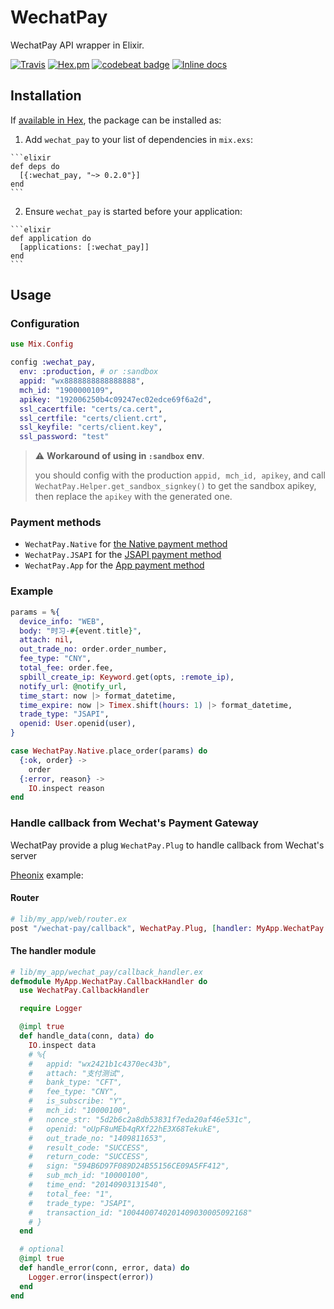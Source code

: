 # WechatPay

WechatPay API wrapper in Elixir.

[![Travis](https://img.shields.io/travis/linjunpop/wechat_pay.svg)](https://travis-ci.org/linjunpop/wechat_pay)
[![Hex.pm](https://img.shields.io/hexpm/v/wechat_pay.svg)](https://hex.pm/packages/wechat_pay)
[![codebeat badge](https://codebeat.co/badges/35908fb7-9d5b-4622-b75b-93b69aea416b)](https://codebeat.co/projects/github-com-linjunpop-wechat_pay-master)
[![Inline docs](http://inch-ci.org/github/linjunpop/wechat_pay.svg)](http://inch-ci.org/github/linjunpop/wechat_pay)

## Installation

If [available in Hex](https://hex.pm/docs/publish), the package can be installed as:

  1. Add `wechat_pay` to your list of dependencies in `mix.exs`:

    ```elixir
    def deps do
      [{:wechat_pay, "~> 0.2.0"}]
    end
    ```

  2. Ensure `wechat_pay` is started before your application:

    ```elixir
    def application do
      [applications: [:wechat_pay]]
    end
    ```

## Usage

### Configuration

```elixir
use Mix.Config

config :wechat_pay,
  env: :production, # or :sandbox
  appid: "wx8888888888888888",
  mch_id: "1900000109",
  apikey: "192006250b4c09247ec02edce69f6a2d",
  ssl_cacertfile: "certs/ca.cert",
  ssl_certfile: "certs/client.crt",
  ssl_keyfile: "certs/client.key",
  ssl_password: "test"
```

> ⚠️ **Workaround of using in `:sandbox` env**.
>
> you should config with the production `appid, mch_id, apikey`,
> and call `WechatPay.Helper.get_sandbox_signkey()` to get the sandbox apikey,
> then replace the `apikey` with the generated one.

### Payment methods

* `WechatPay.Native` for [the Native payment method](https://pay.weixin.qq.com/wiki/doc/api/native.php?chapter=6_1)
* `WechatPay.JSAPI` for the [JSAPI payment method](https://pay.weixin.qq.com/wiki/doc/api/jsapi.php?chapter=7_1)
* `WechatPay.App` for the [App payment method](https://pay.weixin.qq.com/wiki/doc/api/app/app.php?chapter=8_1)

### Example

```elixir
params = %{
  device_info: "WEB",
  body: "时习-#{event.title}",
  attach: nil,
  out_trade_no: order.order_number,
  fee_type: "CNY",
  total_fee: order.fee,
  spbill_create_ip: Keyword.get(opts, :remote_ip),
  notify_url: @notify_url,
  time_start: now |> format_datetime,
  time_expire: now |> Timex.shift(hours: 1) |> format_datetime,
  trade_type: "JSAPI",
  openid: User.openid(user),
}

case WechatPay.Native.place_order(params) do
  {:ok, order} ->
    order
  {:error, reason} ->
    IO.inspect reason
end
```

### Handle callback from Wechat's Payment Gateway

WechatPay provide a plug `WechatPay.Plug` to handle callback from Wechat's server

[Pheonix](http://www.phoenixframework.org) example:

#### Router

```elixir
# lib/my_app/web/router.ex
post "/wechat-pay/callback", WechatPay.Plug, [handler: MyApp.WechatPay.CallbackHandler]
```

#### The handler module
```elixir
# lib/my_app/wechat_pay/callback_handler.ex
defmodule MyApp.WechatPay.CallbackHandler do
  use WechatPay.CallbackHandler

  require Logger

  @impl true
  def handle_data(conn, data) do
    IO.inspect data
    # %{
    #   appid: "wx2421b1c4370ec43b",
    #   attach: "支付测试",
    #   bank_type: "CFT",
    #   fee_type: "CNY",
    #   is_subscribe: "Y",
    #   mch_id: "10000100",
    #   nonce_str: "5d2b6c2a8db53831f7eda20af46e531c",
    #   openid: "oUpF8uMEb4qRXf22hE3X68TekukE",
    #   out_trade_no: "1409811653",
    #   result_code: "SUCCESS",
    #   return_code: "SUCCESS",
    #   sign: "594B6D97F089D24B55156CE09A5FF412",
    #   sub_mch_id: "10000100",
    #   time_end: "20140903131540",
    #   total_fee: "1",
    #   trade_type: "JSAPI",
    #   transaction_id: "1004400740201409030005092168"
    # }
  end

  # optional
  @impl true
  def handle_error(conn, error, data) do
    Logger.error(inspect(error))
  end
end
```

